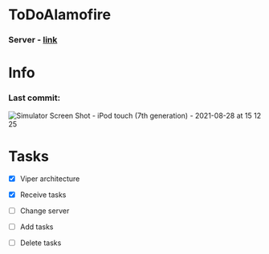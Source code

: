 # ToDoAlamofire
### Server - [link](https://github.com/egorskikh/Node.js-server-test)

# Info 
### Last commit:
![Simulator Screen Shot - iPod touch (7th generation) - 2021-08-28 at 15 12 25](https://user-images.githubusercontent.com/60622982/131217484-908fae06-0df2-4776-acd4-c84dbd3c95fc.png)

# Tasks
- [x] Viper architecture
- [x] Receive tasks
- [ ] Change server
- [ ] Add tasks
- [ ] Delete tasks


